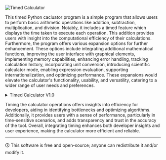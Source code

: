 
![Timed Calculator](https://github.com/sourceduty/Timed_Calculator/assets/123030236/c9b0c8e7-3d03-43e3-b575-93d56ae96109)

This timed Python cacluator program is a simple program that allows users to perform basic arithmetic operations like addition, subtraction, multiplication, and division. Notably, it includes a timed feature which displays the time taken to execute each operation. This addition provides users with insight into the computational efficiency of their calculations. Furthermore, the program offers various expansion options for further enhancement. These options include integrating additional mathematical functions, improving the user interface with graphical elements, implementing memory capabilities, enhancing error handling, tracking calculation history, incorporating unit conversion, introducing scientific calculator mode, enabling expression evaluation, supporting internationalization, and optimizing performance. These expansions would elevate the calculator's functionality, usability, and versatility, catering to a wider range of user needs and preferences.

<details><summary>Timed Calculator V1.0</summary>

 ```
import time

def add(x, y):
    return x + y

def subtract(x, y):
    return x - y

def multiply(x, y):
    return x * y

def divide(x, y):
    if y == 0:
        return "Cannot divide by zero"
    else:
        return x / y

def calculator():
    print("Welcome to Timed Calculator")
    print("Select operation:")
    print("1. Add")
    print("2. Subtract")
    print("3. Multiply")
    print("4. Divide")

    choice = input("Enter choice (1/2/3/4): ")

    num1 = float(input("Enter first number: "))
    num2 = float(input("Enter second number: "))

    start_time = time.time()

    if choice == '1':
        print("Result:", add(num1, num2))
    elif choice == '2':
        print("Result:", subtract(num1, num2))
    elif choice == '3':
        print("Result:", multiply(num1, num2))
    elif choice == '4':
        print("Result:", divide(num1, num2))
    else:
        print("Invalid input")

    end_time = time.time()
    elapsed_time = end_time - start_time
    print("Time taken: {:.2f} seconds".format(elapsed_time))

if __name__ == "__main__":
    calculator()

 ```

</details>

Timing the calculator operations offers insights into efficiency for developers, aiding in identifying bottlenecks and optimizing algorithms. Additionally, it provides users with a sense of performance, particularly in time-sensitive scenarios, and adds transparency and trust in the accuracy of the tool. Overall, integrating timing enhances both developer insights and user experience, making the calculator more efficient and reliable.

***

🛈 This software is free and open-source; anyone can redistribute it and/or modify it.
